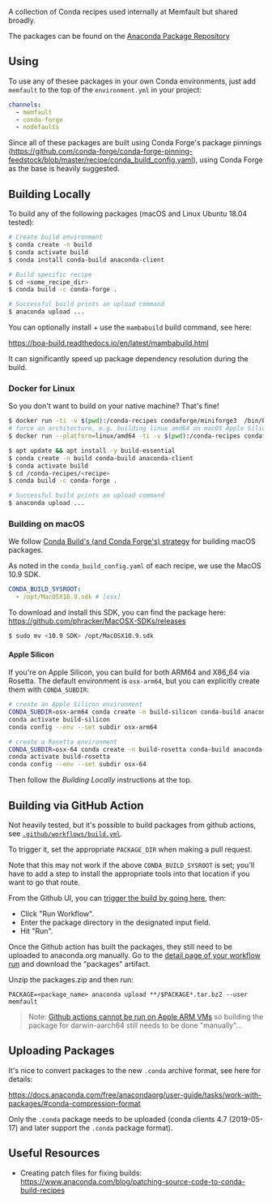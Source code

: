 A collection of Conda recipes used internally at Memfault but shared broadly.

The packages can be found on the [Anaconda Package Repository](https://anaconda.org/Memfault/repo)

## Using

To use any of thesee packages in your own Conda environments, just add `memfault` to the top of the `environment.yml` in your project:

```yaml
channels:
  - memfault
  - conda-forge
  - nodefaults
```

Since all of these packages are built using Conda Forge's package pinnings (https://github.com/conda-forge/conda-forge-pinning-feedstock/blob/master/recipe/conda_build_config.yaml), using Conda Forge as the base is heavily suggested.

## Building Locally

To build any of the following packages (macOS and Linux Ubuntu 18.04 tested):

```bash
# Create build environment
$ conda create -n build
$ conda activate build
$ conda install conda-build anaconda-client

# Build specific recipe
$ cd <some_recipe_dir>
$ conda build -c conda-forge .

# Successful build prints an upload command
$ anaconda upload ...
```

You can optionally install + use the `mambabuild` build command, see here:

https://boa-build.readthedocs.io/en/latest/mambabuild.html

It can significantly speed up package dependency resolution during the build.

### Docker for Linux

So you don't want to build on your native machine? That's fine!

```bash
$ docker run -ti -v $(pwd):/conda-recipes condaforge/miniforge3  /bin/bash
# force an architecture, e.g. building linux amd64 on macOS Apple Silicon
$ docker run --platform=linux/amd64 -ti -v $(pwd):/conda-recipes condaforge/miniforge3  /bin/bash

$ apt update && apt install -y build-essential
$ conda create -n build conda-build anaconda-client
$ conda activate build
$ cd /conda-recipes/<recipe>
$ conda build -c conda-forge .

# Successful build prints an upload command
$ anaconda upload ...
```

### Building on macOS

We follow [Conda Build's (and Conda Forge's) strategy](https://docs.conda.io/projects/conda-build/en/latest/resources/compiler-tools.html#macos-sdk) for building macOS packages.

As noted in the `conda_build_config.yaml` of each recipe, we use the MacOS 10.9 SDK.

```yaml
CONDA_BUILD_SYSROOT:
  - /opt/MacOSX10.9.sdk # [osx]
```

To download and install this SDK, you can find the package here: https://github.com/phracker/MacOSX-SDKs/releases

```bash
$ sudo mv <10.9 SDK> /opt/MacOSX10.9.sdk
```

#### Apple Silicon

If you're on Apple Silicon, you can build for both ARM64 and X86_64 via Rosetta. The default environment is `osx-arm64`, but you can explicitly create them with `CONDA_SUBDIR`:

```sh
# create an Apple Silicon environment
CONDA_SUBDIR=osx-arm64 conda create -n build-silicon conda-build anaconda-client
conda activate build-silicon
conda config --env --set subdir osx-arm64

# create a Rosetta environment
CONDA_SUBDIR=osx-64 conda create -n build-rosetta conda-build anaconda-client
conda activate build-rosetta
conda config --env --set subdir osx-64
```

Then follow the *Building Locally* instructions at the top.

## Building via GitHub Action

Not heavily tested, but it's possible to build packages from github actions, see
[`.github/workflows/build.yml`](.github/workflows/build.yml).

To trigger it, set the appropriate `PACKAGE_DIR` when making a pull request.

Note that this may not work if the above `CONDA_BUILD_SYSROOT` is set; you'll
have to add a step to install the appropriate tools into that location if you
want to go that route.

From the Github UI, you can [trigger the build by going here](https://github.com/memfault/conda-recipes/actions/workflows/build.yml), then:

- Click "Run Workflow".
- Enter the package directory in the designated input field.
- Hit "Run".

Once the Github action has built the packages, they still need to be uploaded to
anaconda.org manually. Go to the [detail page of your workflow run](https://github.com/memfault/conda-recipes/actions)
and download the "packages" artifact.

Unzip the packages.zip and then run:

```shell
PACKAGE=<package_name> anaconda upload **/$PACKAGE*.tar.bz2 --user memfault
```

> Note: [Github actions cannot be run on Apple ARM VMs](https://github.com/actions/virtual-environments/issues/2187)
> so building the package for darwin-aarch64 still needs to be done "manually"...

## Uploading Packages

It's nice to convert packages to the new `.conda` archive format, see here for
details:

https://docs.anaconda.com/free/anacondaorg/user-guide/tasks/work-with-packages/#conda-compression-format

Only the `.conda` package needs to be uploaded (conda clients 4.7 (2019-05-17)
and later support the `.conda` package format).

## Useful Resources

- Creating patch files for fixing builds: https://www.anaconda.com/blog/patching-source-code-to-conda-build-recipes
